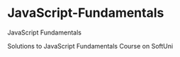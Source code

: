 # JavaScript-Fundamentals
JavaScript Fundamentals

Solutions to JavaScript Fundamentals Course on SoftUni
